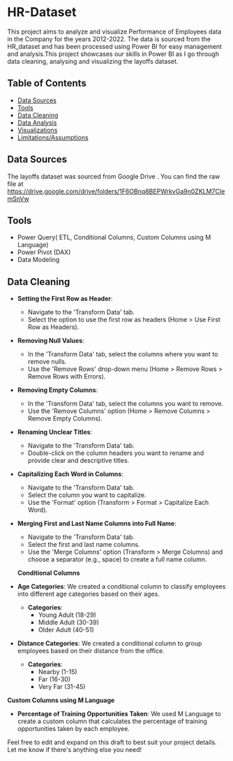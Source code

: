 # HR-Dataset
This project aims to analyze and visualize Performance of Employees data in the Company for the years 2012-2022. The data is sourced from the HR_dataset and has been processed using Power BI for easy management and analysis.This project showcases our skills in Power BI as I go through data cleaning, analysing and visualizing the layoffs dataset.
## Table of Contents

- [Data Sources](#data-sources)
- [Tools](#tools)
- [Data Cleaning](#data-cleaning)
- [Data Analysis](#data-analysis)
- [Visualizations](#visualizations)
- [Limitations/Assumptions](#limitationsassumptions)
  
## Data Sources
The layoffs dataset was sourced from Google Drive . You can find the raw file at https://drive.google.com/drive/folders/1F6OBnq8BEPWrkvGa9n0ZKLM7CIemSnVw

## Tools
- Power  Query( ETL, Conditional Columns, Custom Columns using M Language)
- Power Pivot (DAX)
- Data Modeling

##  Data Cleaning
- **Setting the First Row as Header**:
  - Navigate to the 'Transform Data' tab.
  - Select the option to use the first row as headers (Home > Use First Row as Headers).
  
- **Removing Null Values**:
  - In the 'Transform Data' tab, select the columns where you want to remove nulls.
  - Use the 'Remove Rows' drop-down menu (Home > Remove Rows > Remove Rows with Errors).
  
- **Removing Empty Columns**:
  - In the 'Transform Data' tab, select the columns you want to remove.
  - Use the 'Remove Columns' option (Home > Remove Columns > Remove Empty Columns).

- **Renaming Unclear Titles**:
  - Navigate to the 'Transform Data' tab.
  - Double-click on the column headers you want to rename and provide clear and descriptive titles.

- **Capitalizing Each Word in Columns**:
  - Navigate to the 'Transform Data' tab.
  - Select the column you want to capitalize.
  - Use the 'Format' option (Transform > Format > Capitalize Each Word).

- **Merging First and Last Name Columns into Full Name**:
  - Navigate to the 'Transform Data' tab.
  - Select the first and last name columns.
  - Use the 'Merge Columns' option (Transform > Merge Columns) and choose a separator (e.g., space) to create a full name column.

  **Conditional Columns**
- **Age Categories**: We created a conditional column to classify employees into different age categories based on their ages.
  - **Categories**: 
    - Young Adult (18-29)
    - Middle Adult (30-39)
    - Older Adult (40-51)


- **Distance Categories**: We created a conditional column to group employees based on their distance from the office.
  - **Categories**: 
    - Nearby (1-15)
    - Far (16-30)
    - Very Far (31-45)


**Custom Columns using M Language**
- **Percentage of Training Opportunities Taken**: We used M Language to create a custom column that calculates the percentage of training opportunities taken by each employee.
  
      




Feel free to edit and expand on this draft to best suit your project details. Let me know if there's anything else you need!






